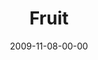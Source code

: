 ---
layout: message
category: message
series: "The Garden"
title: "Fruit"
date: 2009-11-08-00-00
message_id: 589
audio: "http://s3.amazonaws.com/crossroadsaudiomessages/TheGarden5.mp3"
audio-duration: "38:48"
program: "http://s3.amazonaws.com/crossroads-media/media/legacy/documents/11_07-08_09Program.pdf"
notes-description: "Brian Tome discusses how growth naturally leads to reproduction and fruit."
notes: "http://s3.amazonaws.com/crossroads-media/media/legacy/documents/SN_11_07-08_09.pdf"
notes-title: "Reproduction (Study Notes)"
description: "Brian Tome discusses how growth naturally leads to reproduction and fruit."
video: "https://s3.amazonaws.com/crossroadsvideomessages/TheGarden5.mp4"
video-duration: "38:48"
video-image: "http://s3.amazonaws.com/crossroads-media/images/legacy/content/TheGarden5-still.jpg"
flag: "N"
---